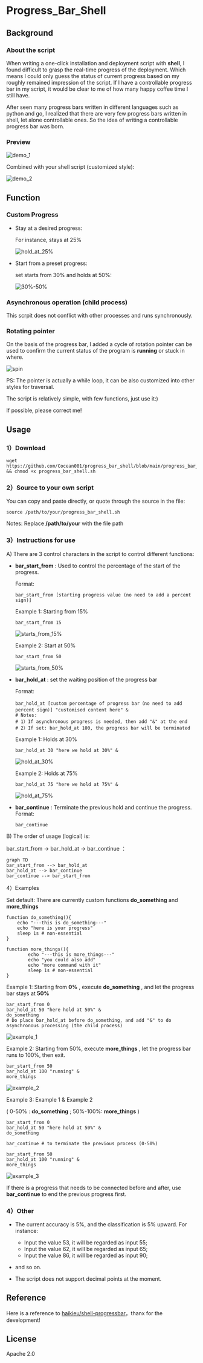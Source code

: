 # Progress_Bar_Shell

## Background

### About the script

When writing a one-click installation and deployment script with **shell**, I found difficult to grasp the real-time progress of the deployment. Which means I could only guess the status of current progress based on my roughly remained impression of the script. If I have a controllable progress bar in my script, it would be clear to me of how many happy coffee time I still have.

After seen many progress bars written in different languages such as python and go, I realized that there are very few progress bars written in shell, let alone controllable ones. So the idea of writing a controllable progress bar was born.

### Preview

![demo_1](demo_gif/demo_1.gif)

Combined with your shell script (customized style):

![demo_2](demo_gif/demo_2.gif)

## Function

### Custom Progress

- Stay at a desired progress:

  For instance, stays at 25%

  ![hold_at_25%](demo_gif/hold_at_25%25.gif)

- Start from a preset progress:

  set starts from 30% and holds at 50%: 

  ![30%-50%](demo_gif/30%25-50%25.gif)

### Asynchronous operation (child process)

This scrpit does not conflict with other processes and runs synchronously.

### Rotating pointer

On the basis of the progress bar, I added a cycle of rotation pointer can be used to confirm the current status of the program is **running** or stuck in where.

![spin](demo_gif/spin.gif)

PS:  The pointer is actually a while loop, it can be also customized into other styles for traversal.



The script is relatively simple, with few functions, just use it:)

If possible, please correct me!

## Usage

### 1）Download

```
wget https://github.com/Cocean001/progress_bar_shell/blob/main/progress_bar_shell.sh && chmod +x progress_bar_shell.sh
```



### 2）Source to your own script

You can copy and paste directly, or quote through the source in the file:

```
source /path/to/your/progress_bar_shell.sh
```

Notes: Replace **/path/to/your** with the file path



### 3）Instructions for use

A) There are 3 control characters in the script to control different functions:

- **bar_start_from** : Used to control the percentage of the start of the progress.

  Format:

  ```shell
  bar_start_from [starting progress value (no need to add a percent sign)]
  ```

  Example 1: Starting from 15%

  ```shell
  bar_start_from 15
  ```

  ![starts_from_15%](demo_gif/starts_from_15%25.gif)

  Example 2: Start at 50%

  ```
  bar_start_from 50
  ```

  ![starts_from_50%](demo_gif/starts_from_50%25.gif)

  

- **bar_hold_at** : set the waiting position of the progress bar

  Format:

  ```shell
  bar_hold_at [custom percentage of progress bar（no need to add percent sign）] "customised content here" &
  # Notes:
  # 1）If asynchronous progress is needed, then add "&" at the end
  # 2）If set: bar_hold_at 100, the progress bar will be terminated
  ```

  Example 1: Holds at 30%

  ```shell
  bar_hold_at 30 "here we hold at 30%" &
  ```

  ![hold_at_30%](demo_gif/hold_at_30%25.gif)

  Example 2: Holds at 75%

  ```shell
  bar_hold_at 75 "here we hold at 75%" &
  ```

  ![hold_at_75%](demo_gif/hold_at_75%25.gif)

- **bar_continue** : Terminate the previous hold and continue the progress. Format:

  ```shell
  bar_continue
  ```



B) The order of usage (logical) is:

bar_start_from -> bar_hold_at -> bar_continue ：



```mermaid
graph TD
bar_start_from --> bar_hold_at
bar_hold_at --> bar_continue
bar_continue --> bar_start_from

```

4）Examples

Set default: There are currently custom functions **do_something** and **more_things**

```shell
function do_something(){
    echo "---this is do_something---"
    echo "here is your progress"
    sleep 1s # non-essential
}

function more_things(){
		echo "---this is more_things---"
		echo "you could also add"
		echo "more command with it"
		sleep 1s # non-essential
}
```



Example 1: Starting from **0%** , execute **do_something** , and let the progress bar stays at **50%**

```shell
bar_start_from 0
bar_hold_at 50 "here hold at 50%" & 
do_something
# Do place bar_hold_at before do_something, and add "&" to do asynchronous processing (the child process)
```

![example_1](demo_gif/example_1.gif)

Example 2: Starting from 50%, execute **more_things** , let the progress bar runs to 100%, then exit.

```shell
bar_start_from 50
bar_hold_at 100 "running" &
more_things
```

![example_2](demo_gif/example_2.gif)

Example 3: Example 1 & Example 2 

( 0-50% : **do_something** ; 50%-100%: **more_things** )

```shell
bar_start_from 0
bar_hold_at 50 "here hold at 50%" &
do_something

bar_continue # to terminate the previous process (0-50%)

bar_start_from 50
bar_hold_at 100 "running" &
more_things
```

![example_3](https://github.com/Cocean001/progress_bar_shell/blob/main/demo_gif/example_3.gif)

If there is a progress that needs to be connected before and after, use **bar_continue** to end the previous progress first.

### 4）Other

- The current accuracy is 5%, and the classification is 5% upward. For instance:

  - Input the value 53, it will be regarded as input 55;
  - Input the value 62, it will be regarded as input 65;
  - Input the value 86, it will be regarded as input 90;
- and so on.
- The script does not support decimal points at the moment.



## Reference

Here is a reference to  [haikieu/shell-progressbar](https://github.com/haikieu/shell-progressbar)，thanx for the development!



## License

Apache 2.0
